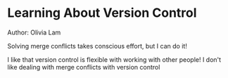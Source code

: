 # Learning About Version Control
Author: Olivia Lam


Solving merge conflicts takes conscious effort, but I can do it!

I like that version control is flexible with working with other people!
I don't like dealing with merge conflicts with version control
